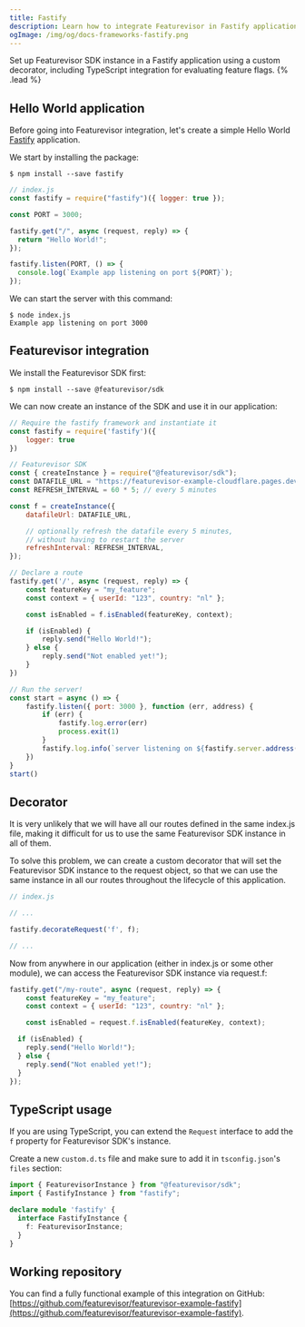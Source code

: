 ```yaml
---
title: Fastify
description: Learn how to integrate Featurevisor in Fastify applications for evaluating feature flags
ogImage: /img/og/docs-frameworks-fastify.png
---
```


Set up Featurevisor SDK instance in a Fastify application using a custom decorator, including TypeScript integration for evaluating feature flags. {% .lead %}

## Hello World application

Before going into Featurevisor integration, let's create a simple Hello World [Fastify](https://www.fastify.io/) application.

We start by installing the package:

```
$ npm install --save fastify
```

```js
// index.js
const fastify = require("fastify")({ logger: true });

const PORT = 3000;

fastify.get("/", async (request, reply) => {
  return "Hello World!";
});

fastify.listen(PORT, () => {
  console.log(`Example app listening on port ${PORT}`);
});
```

We can start the server with this command:

```
$ node index.js
Example app listening on port 3000
```

## Featurevisor integration

We install the Featurevisor SDK first:

```
$ npm install --save @featurevisor/sdk
```

We can now create an instance of the SDK and use it in our application:

```js
// Require the fastify framework and instantiate it
const fastify = require('fastify')({
    logger: true
})

// Featurevisor SDK
const { createInstance } = require("@featurevisor/sdk");
const DATAFILE_URL = "https://featurevisor-example-cloudflare.pages.dev/production/datafile-tag-all.json"; // replace with yoursite cdn
const REFRESH_INTERVAL = 60 * 5; // every 5 minutes

const f = createInstance({
    datafileUrl: DATAFILE_URL,

    // optionally refresh the datafile every 5 minutes,
    // without having to restart the server
    refreshInterval: REFRESH_INTERVAL,
});

// Declare a route
fastify.get('/', async (request, reply) => {
    const featureKey = "my_feature";
    const context = { userId: "123", country: "nl" };

    const isEnabled = f.isEnabled(featureKey, context);

    if (isEnabled) {
        reply.send("Hello World!");
    } else {
        reply.send("Not enabled yet!");
    }
})

// Run the server!
const start = async () => {
    fastify.listen({ port: 3000 }, function (err, address) {
        if (err) {
            fastify.log.error(err)
            process.exit(1)
        }
        fastify.log.info(`server listening on ${fastify.server.address().port}`)
    })
}
start()
```

## Decorator

It is very unlikely that we will have all our routes defined in the same index.js file, making it difficult for us to use the same Featurevisor SDK instance in all of them.

To solve this problem, we can create a custom decorator that will set the Featurevisor SDK instance to the request object, so that we can use the same instance in all our routes throughout the lifecycle of this application.

```js
// index.js

// ...

fastify.decorateRequest('f', f);

// ...
```

Now from anywhere in our application (either in index.js or some other module), we can access the Featurevisor SDK instance via request.f:

```js
fastify.get("/my-route", async (request, reply) => {
    const featureKey = "my_feature";
    const context = { userId: "123", country: "nl" };

    const isEnabled = request.f.isEnabled(featureKey, context);

  if (isEnabled) {
    reply.send("Hello World!");
  } else {
    reply.send("Not enabled yet!");
  }
});
```

## TypeScript usage

If you are using TypeScript, you can extend the `Request` interface to add the `f` property for Featurevisor SDK's instance.

Create a new `custom.d.ts` file and make sure to add it in `tsconfig.json`'s `files` section:

```ts
import { FeaturevisorInstance } from "@featurevisor/sdk";
import { FastifyInstance } from "fastify";

declare module 'fastify' {
  interface FastifyInstance {
    f: FeaturevisorInstance;
  }
}
```

## Working repository

You can find a fully functional example of this integration on GitHub: [https://github.com/featurevisor/featurevisor-example-fastify](https://github.com/featurevisor/featurevisor-example-fastify).
